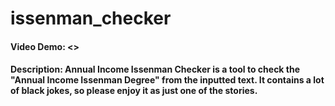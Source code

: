 # issenman_checker
#### Video Demo: <>
#### Description: Annual Income Issenman Checker is a tool to check the "Annual Income Issenman Degree" from the inputted text. It contains a lot of black jokes, so please enjoy it as just one of the stories.
